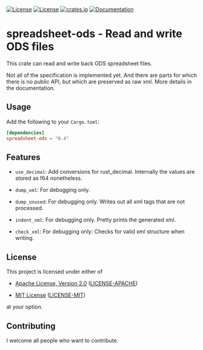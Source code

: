 [![License](https://img.shields.io/badge/license-MIT-blue.svg)](https://opensource.org/licenses/MIT)
[![License](https://img.shields.io/badge/license-APACHE-blue.svg)](https://www.apache.org/licenses/LICENSE-2.0)
[![crates.io](https://img.shields.io/crates/v/spreadsheet-ods.svg)](https://crates.io/crates/spreadsheet-ods)
[![Documentation](https://docs.rs/spreadsheet_ods/badge.svg)](https://docs.rs/spreadsheet_ods) 


spreadsheet-ods - Read and write ODS files
====

This crate can read and write back ODS spreadsheet files. 

Not all of the specification is implemented yet. And there are parts for 
which there is no public API, but which are preserved as raw xml. More 
details in the documentation.

## Usage

Add the following to your `Cargo.toml`:

```toml
[dependencies]
spreadsheet-ods = "0.4"
```

## Features

* `use_decimal`: Add conversions for rust_decimal. Internally the values are
  stored as f64 nonetheless.

* `dump_xml`: For debugging only.
* `dump_unused`: For debugging only. Writes out all xml tags that are not 
   processed.
* `indent_xml`: For debugging only. Pretty prints the generated xml. 
* `check_xml`: For debugging only: Checks for valid xml structure when writing.


## License

This project is licensed under either of

* [Apache License, Version 2.0](https://www.apache.org/licenses/LICENSE-2.0)
  ([LICENSE-APACHE](LICENSE-APACHE))

* [MIT License](https://opensource.org/licenses/MIT)
  ([LICENSE-MIT](LICENSE-MIT))

at your option.

## Contributing

I welcome all people who want to contribute.  

